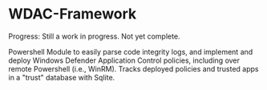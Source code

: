 # WDAC-Framework
Progress: Still a work in progress. Not yet complete. 

Powershell Module to easily parse code integrity logs, and implement and deploy Windows Defender Application Control policies, including over remote Powershell (i.e., WinRM). Tracks deployed policies and trusted apps in a "trust" database with Sqlite.
